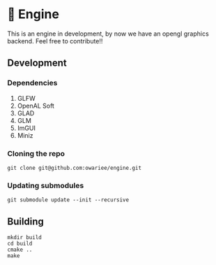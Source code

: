 # 🧊 Engine

This is an engine in development, by now we have an opengl graphics backend.
Feel free to contribute!!

## Development

### Dependencies

1. GLFW
2. OpenAL Soft
4. GLAD
5. GLM
6. ImGUI
8. Miniz

### Cloning the repo

`git clone git@github.com:owariee/engine.git`

### Updating submodules

`git submodule update --init --recursive`

## Building

```
mkdir build
cd build
cmake ..
make
```


